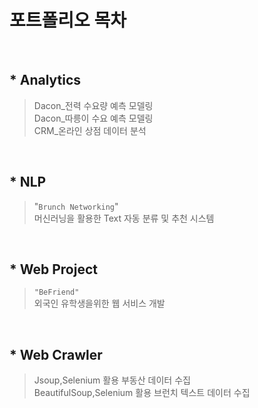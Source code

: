 # 포트폴리오 목차

<br>

## * Analytics
> Dacon_전력 수요량 예측 모델링 <br>
> Dacon_따릉이 수요 예측 모델링 <br>
> CRM_온라인 상점 데이터 분석

<br>

## * NLP
> "`Brunch Networking`" <br>
> 머신러닝을 활용한 Text 자동 분류 및 추천 시스템

<br>

## * Web Project
> `"BeFriend"` <br>
> 외국인 유학생을위한 웹 서비스 개발

<br>

## * Web Crawler
> Jsoup,Selenium 활용 부동산 데이터 수집 <br>
> BeautifulSoup,Selenium 활용 브런치 텍스트 데이터 수집



